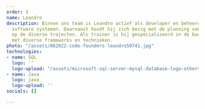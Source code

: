 ```yaml
---
order: 3
name: Leandro
description: Binnen ons team is Leandro actief als developer en beheerder van onze
  software systemen. Daarnaast houdt hij zich bezig met de planning van de docenten
  op de diverse trajecten. Als trainer is hij gespecialiseerd in de backend en werkt
  met diverse frameworks en technieken.
photo: "/assets/062022-code-founders-leandro59741.jpg"
technologies:
- name: SQL
  logo: ''
  logo-upload: "/assets/microsoft-sql-server-mysql-database-logo-others-small.png"
- name: Java
  logo: java
  logo-upload: ''
socials: []

---
```

